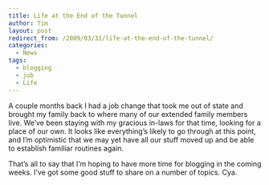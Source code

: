 ```yaml
---
title: Life at the End of the Tunnel
author: Tim
layout: post
redirect_from: /2009/03/31/life-at-the-end-of-the-tunnel/
categories:
  - News
tags:
  - blogging
  - job
  - Life
---
```

A couple months back I had a job change that took me out of state and brought my family back to where many of our extended family members live. We&#8217;ve been staying with my gracious in-laws for that time, looking for a place of our own. It looks like everything&#8217;s likely to go through at this point, and I&#8217;m optimistic that we may yet have all our stuff moved up and be able to establish familiar routines again.

That&#8217;s all to say that I&#8217;m hoping to have more time for blogging in the coming weeks. I&#8217;ve got some good stuff to share on a number of topics. Cya.
